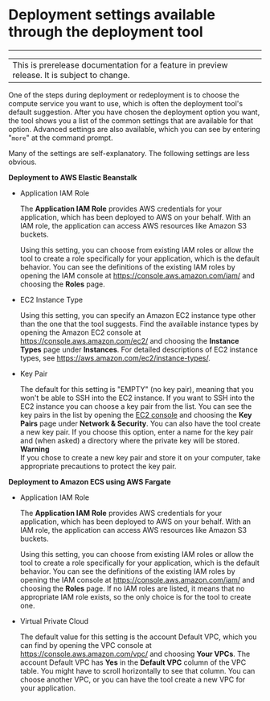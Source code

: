 # Deployment settings available through the deployment tool<a name="deployment-tool-settings"></a>


****  

|  | 
| --- |
| This is prerelease documentation for a feature in preview release\. It is subject to change\. | 

One of the steps during deployment or redeployment is to choose the compute service you want to use, which is often the deployment tool's default suggestion\. After you have chosen the deployment option you want, the tool shows you a list of the common settings that are available for that option\. Advanced settings are also available, which you can see by entering "`more`" at the command prompt\.

Many of the settings are self\-explanatory\. The following settings are less obvious\.

**Deployment to AWS Elastic Beanstalk**
+ Application IAM Role

  The **Application IAM Role** provides AWS credentials for your application, which has been deployed to AWS on your behalf\. With an IAM role, the application can access AWS resources like Amazon S3 buckets\. 

  Using this setting, you can choose from existing IAM roles or allow the tool to create a role specifically for your application, which is the default behavior\. You can see the definitions of the existing IAM roles by opening the IAM console at [https://console\.aws\.amazon\.com/iam/](https://console.aws.amazon.com/iam/) and choosing the **Roles** page\.
+ EC2 Instance Type

  Using this setting, you can specify an Amazon EC2 instance type other than the one that the tool suggests\. Find the available instance types by opening the Amazon EC2 console at [https://console\.aws\.amazon\.com/ec2/](https://console.aws.amazon.com/ec2/) and choosing the **Instance Types** page under **Instances**\. For detailed descriptions of EC2 instance types, see [https://aws\.amazon\.com/ec2/instance\-types/](https://aws.amazon.com/ec2/instance-types/)\.
+ Key Pair

  The default for this setting is "EMPTY" \(no key pair\), meaning that you won't be able to SSH into the EC2 instance\. If you want to SSH into the EC2 instance you can choose a key pair from the list\. You can see the key pairs in the list by opening the [EC2 console](https://console.aws.amazon.com/ec2) and choosing the **Key Pairs** page under **Network & Security**\. You can also have the tool create a new key pair\. If you choose this option, enter a name for the key pair and \(when asked\) a directory where the private key will be stored\.
**Warning**  
If you chose to create a new key pair and store it on your computer, take appropriate precautions to protect the key pair\.

**Deployment to Amazon ECS using AWS Fargate**
+ Application IAM Role

  The **Application IAM Role** provides AWS credentials for your application, which has been deployed to AWS on your behalf\. With an IAM role, the application can access AWS resources like Amazon S3 buckets\. 

  Using this setting, you can choose from existing IAM roles or allow the tool to create a role specifically for your application, which is the default behavior\. You can see the definitions of the existing IAM roles by opening the IAM console at [https://console\.aws\.amazon\.com/iam/](https://console.aws.amazon.com/iam/) and choosing the **Roles** page\. If no IAM roles are listed, it means that no appropriate IAM role exists, so the only choice is for the tool to create one\.
+ Virtual Private Cloud

  The default value for this setting is the account Default VPC, which you can find by opening the VPC console at [https://console\.aws\.amazon\.com/vpc/](https://console.aws.amazon.com/vpc/) and choosing **Your VPCs**\. The account Default VPC has **Yes** in the **Default VPC** column of the VPC table\. You might have to scroll horizontally to see that column\. You can choose another VPC, or you can have the tool create a new VPC for your application\.